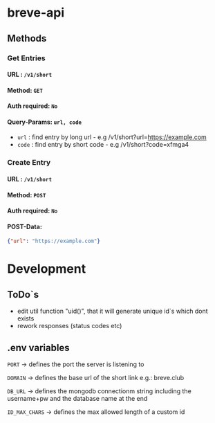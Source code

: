 # breve-api

## Methods

### Get Entries

#### URL : `/v1/short`

#### Method: `GET`

#### Auth required: `No`

#### Query-Params: `url, code` 

- `url` : find entry by long url - e.g /v1/short?url=https://example.com
- `code` : find entry by short code - e.g /v1/short?code=xfmga4


### Create Entry

#### URL : `/v1/short`

#### Method: `POST`

#### Auth required: `No`

#### POST-Data: 
```json 
{"url": "https://example.com"} 
```

# Development

## ToDo`s

- edit util function "uid()", that it will generate unique id`s which dont exists
- rework responses (status codes etc)

## .env variables

`PORT` -> defines the port the server is listening to

`DOMAIN` -> defines the base url of the short link e.g.: breve.club

`DB_URL` -> defines the mongodb connectionm string including the username+pw and the database name at the end

`ID_MAX_CHARS` -> defines the max allowed length of a custom id


